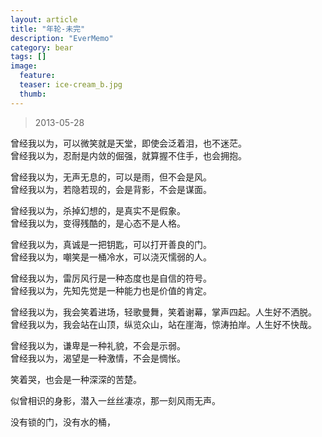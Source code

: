 ```yaml
---
layout: article
title: "年轮-未完"
description: "EverMemo"
category: bear
tags: []
image:
  feature:
  teaser: ice-cream_b.jpg
  thumb:
---
```


> 2013-05-28

曾经我以为，可以微笑就是天堂，即使会泛着泪，也不迷茫。  
曾经我以为，忍耐是内敛的倔强，就算握不住手，也会拥抱。  

曾经我以为，无声无息的，可以是雨，但不会是风。  
曾经我以为，若隐若现的，会是背影，不会是谋面。  

曾经我以为，杀掉幻想的，是真实不是假象。  
曾经我以为，变得残酷的，是心态不是人格。  

曾经我以为，真诚是一把钥匙，可以打开善良的门。  
曾经我以为，嘲笑是一桶冷水，可以浇灭懦弱的人。  

曾经我以为，雷厉风行是一种态度也是自信的符号。  
曾经我以为，先知先觉是一种能力也是价值的肯定。  

曾经我以为，我会笑着进场，轻歌曼舞，笑着谢幕，掌声四起。人生好不洒脱。  
曾经我以为，我会站在山顶，纵览众山，站在崖海，惊涛拍岸。人生好不快哉。  

曾经我以为，谦卑是一种礼貌，不会是示弱。  
曾经我以为，渴望是一种激情，不会是惆怅。  

笑着哭，也会是一种深深的苦楚。  

似曾相识的身影，潜入一丝丝凄凉，那一刻风雨无声。  

没有锁的门，没有水的桶，  
